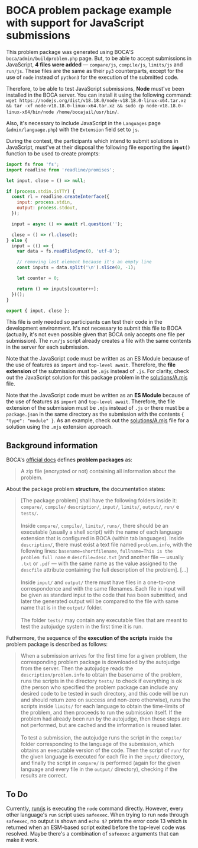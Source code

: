 # BOCA problem package example with support for JavaScript submissions

This problem package was generated using BOCA'S `boca/admin/buildproblem.php` page. But, to be able to accept submissions in JavaScript, **4 files were added** — `compare/js`, `compile/js`, `limits/js` and `run/js`. These files are the same as their `py3` counterparts, except for the use of `node` instead of `python3` for the execution of the submitted code.

Therefore, to be able to test JavaScript submissions, **Node** must've been installed in the BOCA server. You can install it using the following command: `wget https://nodejs.org/dist/v18.18.0/node-v18.18.0-linux-x64.tar.xz && tar -xf node-v18.18.0-linux-x64.tar.xz && sudo cp node-v18.18.0-linux-x64/bin/node /home/bocajail/usr/bin/`.

Also, it's necessary to include JavaScript in the `Languages` page (`admin/language.php`) with the `Extension` field set to `js`.

During the contest, the participants which intend to submit solutions in JavaScript, must've at their disposal the following file exporting the **`input()`** function to be used to create prompts:

```js
import fs from 'fs';
import readline from 'readline/promises';

let input, close = () => null;

if (process.stdin.isTTY) {
  const rl = readline.createInterface({
    input: process.stdin,
    output: process.stdout,
  });

  input = async () => await rl.question('');

  close = () => rl.close();
} else {
  input = (() => {
    var data = fs.readFileSync(0, 'utf-8');

    // removing last element because it's an empty line
    const inputs = data.split('\n').slice(0, -1);

    let counter = 0;  

    return () => inputs[counter++];
  })();
}

export { input, close };
```

This file is only needed so participants can test their code in the development environment. It's not necessary to submit this file to BOCA (actually, it's not even possible given that BOCA only accepts one file per submission). The `run/js` script already creates a file with the same contents in the server for each submission.

Note that the JavaScript code must be written as an ES Module because of the use of features as `import` and `top-level await`. Therefore, the **file extension** of the submission must be `.mjs` instead of `.js`. For clarity, check out the JavaScript solution for this package problem in the [solutions/A.mjs](./solutions/A.mjs) file.

Note that the JavaScript code must be written as an **ES Module** because of the use of features as `import` and `top-level await`. Therefore, the file extension of the submission must be `.mjs` instead of `.js` or there must be a `package.json` in the same directory as the submission with the contents `{ "type": "module" }`. As an example, check out the [solutions/A.mjs](./solutions/A.mjs) file for a solution using the `.mjs` extension approach.

## Background information

BOCA's [official docs](https://github.com/cassiopc/boca/blob/master/doc/ADMIN.txt) defines **problem packages** as:

> A zip file (encrypted or not) containing all information about the problem.

About the package problem **structure**, the documentation states:

> \[The package problem\] shall have the following folders inside it: `compare/`, `compile/` `description/`, `input/`, `limits/`, `output/`, `run/` e `tests/`.</br></br>Inside `compare/`, `compile/`, `limits/`, `runs/`, there should be an executable (usually a shell script) with the name of each language extension that is configured in BOCA (within tab languages). Inside `description/`, there must exist a text file named `problem.info`, with the following lines: `basename=shortfilename`, `fullname=This is the problem full name` e `descfile=desc.txt` \[and another file — usually `.txt` or `.pdf` — with the same name as the value assigned to the `descfile` attribute containing the full description of the problem\]. [...]</br></br>Inside `input/` and `output/` there must have files in a one-to-one correspondence and with the same filenames. Each file in input will be given as standard input to the code that has been submitted, and later the generated output will be compared to the file with same name that is in the `output/` folder.</br></br>The folder `tests/` may contain any executable files that are meant to test the autojudge system in the first time it is run.

Futhermore, the sequence of the **execution of the scripts** inside the problem package is described as follows:

> When a submission arrives for the first time for a given problem, the corresponding problem package is downloaded by the autojudge from the server. Then the autojudge reads the `description/problem.info` to obtain the basename of the problem, runs the scripts in the directory `tests/` to check if everything is ok (the person who specified the problem package can include any desired code to be tested in such directory, and this code will be run and should return zero on success and non-zero otherwise), runs the scripts inside `limits/` for each language to obtain the time-limits of the problem, and then proceeds to run the submission itself. If the problem had already been run by the autojudge, then these steps are not performed, but are cached and the information is reused later.</br></br>To test a submission, the autojudge runs the script in the `compile/` folder corresponding to the language of the submission, which obtains an executable version of the code. Then the script of `run/` for the given language is executed for each file in the `input/` directory, and finally the script in `compare/` is performed (again for the given language and every file in the `output/` directory), checking if the results are correct.

## To Do

Currently, [run/js](./run/js) is executing the `node` command directly. However, every other language's `run` script uses `safeexec`. When trying to run `node` through `safeexec`, no output is shown and `echo $?` prints the error code 13 which is returned when an ESM-based script exited before the top-level code was resolved. Maybe there's a combination of `safeexec` arguments that can make it work.
